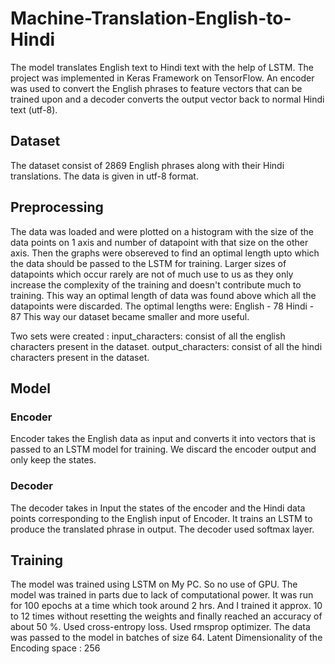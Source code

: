 # Machine-Translation-English-to-Hindi

The model translates English text to Hindi text with the help of LSTM. The project was implemented in Keras Framework on TensorFlow.
An encoder was used to convert the English phrases to feature vectors that can be trained upon and a decoder converts the output vector back to normal Hindi text (utf-8).
## Dataset
The dataset consist of 2869 English phrases along with their Hindi translations. The data is given in utf-8 format.

## Preprocessing
The data was loaded and were plotted on a histogram with the size of the data points on 1 axis and number of datapoint with that size on the other axis. Then the graphs were obsereved to find an optimal length upto which the data should be passed to the LSTM for training. Larger sizes of datapoints which occur rarely are not of much use to us as they only increase the complexity of the training and doesn't contribute much to training. This way an optimal length of data was found above which all the datapoints were discarded. The optimal lengths were:
English - 78
Hindi - 87
This way our dataset became smaller and more useful.

Two sets were created :
input_characters: consist of all the english characters present in the dataset.
output_characters: consist of all the hindi characters present in the dataset.

## Model

### Encoder
Encoder takes the English data as input and converts it into vectors that is passed to an LSTM model for training. We discard the encoder output and only keep the states.

### Decoder
The decoder takes in Input the states of the encoder and the Hindi data points corresponding to the English input of Encoder. It trains an LSTM to produce the translated phrase in output. The decoder used softmax layer.

## Training
The model was trained using LSTM on My PC. So no use of GPU. The model was trained in parts due to lack of computational power.
It was run for 100 epochs at a time which took around 2 hrs. And I trained it approx. 10 to 12 times without resetting the weights and finally reached an accuracy of about 50 %.
Used cross-entropy loss.
Used rmsprop optimizer.
The data was passed to the model in batches of size 64.
Latent Dimensionality of the Encoding space : 256


